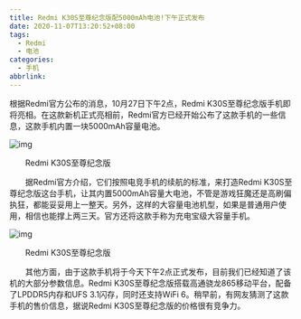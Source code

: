```yaml
---
title: Redmi K30S至尊纪念版配5000mAh电池!下午正式发布
date: 2020-11-07T13:20:52+08:00
tags:
  - Redmi
  - 电池
categories:
  - 手机
abbrlink:
---
```


根据Redmi官方公布的消息，10月27日下午2点，Redmi K30S至尊纪念版手机即将亮相。在这款新机正式亮相前，Redmi官方已经开始公布了这款手机的一些信息，这款手机内置一块5000mAh容量电池。

![img](https://cdn.jsdelivr.net/gh/yakeing/Documentation@main/Hexo/images/de8a-kcaeqzx3492071.jpg)

　　Redmi K30S至尊纪念版

　　据Redmi官方介绍，它们按照电竞手机的续航的标准，来打造Redmi K30S至尊纪念版这台手机，让其内置5000mAh容量大电池，不管是游戏狂魔还是高刷偏执狂，都能妥妥用上一整天。另外，这样的大容量电池机型，如果是普通用户使用，相信也能撑上两三天。官方还将这款手称为充电宝级大容量手机。

![img](https://cdn.jsdelivr.net/gh/yakeing/Documentation@main/Hexo/images/b851-kcaeqzx3492070.jpg)

　　Redmi K30S至尊纪念版

　　其他方面，由于这款手机将于今天下午2点正式发布，目前我们已经知道了该机的大部分参数信息。Redmi K30S至尊纪念版搭载高通骁龙865移动平台，配备了LPDDR5内存和UFS 3.1闪存，同时还支持WiFi 6。稍早前，有网友猜测了这款手机的售价信息，据说Redmi K30S至尊纪念版的价格很有竞争力。